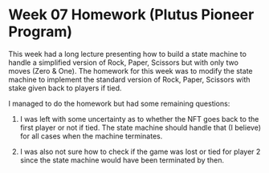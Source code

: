 # Week 07 Homework (Plutus Pioneer Program)

This week had a long lecture presenting how to build a state machine to handle a simplified version of Rock, Paper, Scissors but with only two moves (Zero & One). The homework for this week was to modify the state machine to implement the standard version of Rock, Paper, Scissors with stake given back to players if tied. 

I managed to do the homework but had some remaining questions:

1) I was left with some uncertainty as to whether the NFT goes back to the first player or not if tied. The state machine should handle that (I believe) for all cases when the machine terminates. 

2) I was also not sure how to check if the game was lost or tied for player 2 since the state machine would have been terminated by then.
